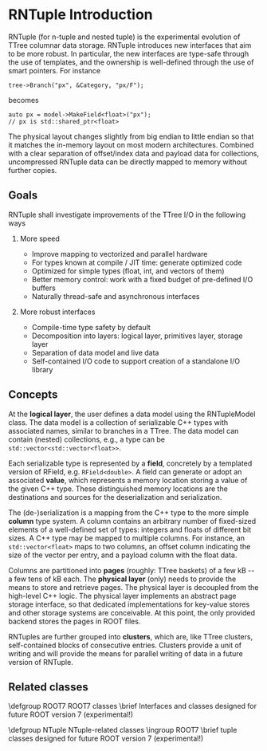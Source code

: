 RNTuple Introduction
====================

RNTuple (for n-tuple and nested tuple) is the experimental evolution of TTree columnar data storage. RNTuple introduces
new interfaces that aim to be more robust.  In particular, the new interfaces are type-safe through the use of
templates, and the ownership is well-defined through the use of smart pointers.  For instance

    tree->Branch("px", &Category, "px/F");

becomes

    auto px = model->MakeField<float>("px");
    // px is std::shared_ptr<float>

The physical layout changes slightly from big endian to little endian so that it matches the in-memory layout on
most modern architectures. Combined with a clear separation of offset/index data and payload data for collections,
uncompressed RNTuple data can be directly mapped to memory without further copies.


Goals
-----

RNTuple shall investigate improvements of the TTree I/O in the following ways

1. More speed
   * Improve mapping to vectorized and parallel hardware
   * For types known at compile / JIT time: generate optimized code
   * Optimized for simple types (float, int, and vectors of them)
   * Better memory control: work with a fixed budget of pre-defined I/O buffers
   * Naturally thread-safe and asynchronous interfaces

2. More robust interfaces
   * Compile-time type safety by default
   * Decomposition into layers: logical layer, primitives layer, storage layer
   * Separation of data model and live data
   * Self-contained I/O code to support creation of a standalone I/O library


Concepts
--------

At the **logical layer**, the user defines a data model using the RNTupleModel class.
The data model is a collection of serializable C++ types with associated names, similar to branches in a TTree.
The data model can contain (nested) collections, e.g., a type can be `std::vector<std::vector<float>>`.

Each serializable type is represented by a **field**, concretely by a templated version of RField,
e.g. `RField<double>`. A field can generate or adopt an associated **value**, which represents a memory location
storing a value of the given C++ type.  These distinguished memory locations are the destinations and sources for the
deserialization and serialization.

The (de-)serialization is a mapping from the C++ type to the more simple **column** type system.  A column contains
an arbitrary number of fixed-sized elements of a well-defined set of types: integers and floats of different
bit sizes.  A C++ type may be mapped to multiple columns.  For instance, an `std::vector<float>` maps to two columns,
an offset column indicating the size of the vector per entry, and a payload column with the float data.

Columns are partitioned into **pages** (roughly: TTree baskets) of a few kB -- a few tens of kB each.
The **physical layer** (only) needs to provide the means to store and retrieve pages.  The physical layer is
decoupled from the high-level C++ logic.  The physical layer implements an abstract page storage interface,
so that dedicated implementations for key-value stores and other storage systems are conceivable.
At this point, the only provided backend stores the pages in ROOT files.

RNTuples are further grouped into **clusters**, which are, like TTree clusters, self-contained blocks of
consecutive entries.  Clusters provide a unit of writing and will provide the means for parallel writing of data
in a future version of RNTuple.

Related classes
---------------

\defgroup ROOT7 ROOT7 classes
\brief Interfaces and classes designed for future ROOT version 7 (experimental!)

\defgroup NTuple NTuple-related classes
\ingroup ROOT7
\brief tuple classes designed for future ROOT version 7  (experimental!)
